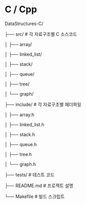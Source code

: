 # C / Cpp

DataStructures-C/

├── src/           # 각 자료구조별 C 소스코드

│   ├── array/

│   ├── linked_list/

│   ├── stack/

│   ├── queue/

│   ├── tree/

│   └── graph/

├── include/       # 각 자료구조별 헤더파일

│   ├── array.h

│   ├── linked_list.h

│   ├── stack.h

│   ├── queue.h

│   ├── tree.h

│   └── graph.h

├── tests/         # 테스트 코드

├── README.md      # 프로젝트 설명

└── Makefile       # 빌드 스크립트
